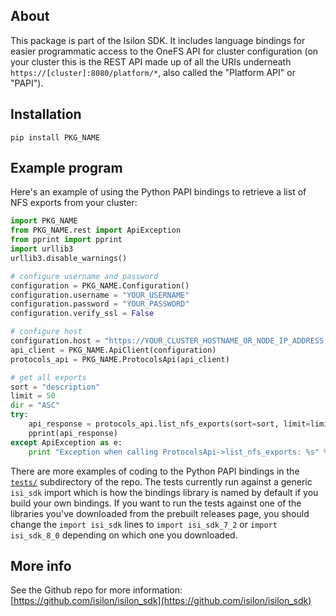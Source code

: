## About
This package is part of the Isilon SDK.  It includes language bindings for easier programmatic access to the OneFS API for cluster configuration (on your cluster this is the REST API made up of all the URIs underneath `https://[cluster]:8080/platform/*`, also called the "Platform API" or "PAPI").

## Installation

`pip install PKG_NAME`


## Example program

Here's an example of using the Python PAPI bindings to retrieve a list of NFS exports from your cluster:

```python
import PKG_NAME
from PKG_NAME.rest import ApiException
from pprint import pprint
import urllib3
urllib3.disable_warnings()

# configure username and password
configuration = PKG_NAME.Configuration()
configuration.username = "YOUR_USERNAME"
configuration.password = "YOUR_PASSWORD"
configuration.verify_ssl = False

# configure host
configuration.host = "https://YOUR_CLUSTER_HOSTNAME_OR_NODE_IP_ADDRESS:8080"
api_client = PKG_NAME.ApiClient(configuration)
protocols_api = PKG_NAME.ProtocolsApi(api_client)

# get all exports
sort = "description"
limit = 50
dir = "ASC"
try:
    api_response = protocols_api.list_nfs_exports(sort=sort, limit=limit, dir=dir)
    pprint(api_response)
except ApiException as e:
    print "Exception when calling ProtocolsApi->list_nfs_exports: %s" % e
```

There are more examples of coding to the Python PAPI bindings in the [`tests/`](https://github.com/Isilon/isilon_sdk/tree/master/tests) subdirectory of the repo.  The tests currently run against a generic `isi_sdk` import which is how the bindings library is named by default if you build your own bindings.  If you want to run the tests against one of the libraries you've downloaded from the prebuilt releases page, you should change the `import isi_sdk` lines to `import isi_sdk_7_2` or `import isi_sdk_8_0` depending on which one you downloaded.

## More info
See the Github repo for more information:
[https://github.com/isilon/isilon_sdk](https://github.com/isilon/isilon_sdk)
